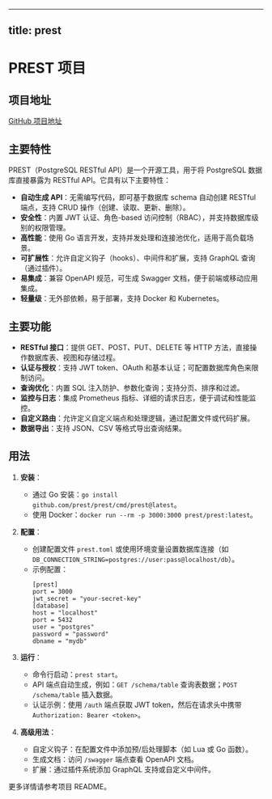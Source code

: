 
---
title: prest
---

# PREST 项目

## 项目地址
[GitHub 项目地址](https://github.com/prest/prest)

## 主要特性
PREST（PostgreSQL RESTful API）是一个开源工具，用于将 PostgreSQL 数据库直接暴露为 RESTful API。它具有以下主要特性：
- **自动生成 API**：无需编写代码，即可基于数据库 schema 自动创建 RESTful 端点，支持 CRUD 操作（创建、读取、更新、删除）。
- **安全性**：内置 JWT 认证、角色-based 访问控制（RBAC），并支持数据库级别的权限管理。
- **高性能**：使用 Go 语言开发，支持并发处理和连接池优化，适用于高负载场景。
- **可扩展性**：允许自定义钩子（hooks）、中间件和扩展，支持 GraphQL 查询（通过插件）。
- **易集成**：兼容 OpenAPI 规范，可生成 Swagger 文档，便于前端或移动应用集成。
- **轻量级**：无外部依赖，易于部署，支持 Docker 和 Kubernetes。

## 主要功能
- **RESTful 接口**：提供 GET、POST、PUT、DELETE 等 HTTP 方法，直接操作数据库表、视图和存储过程。
- **认证与授权**：支持 JWT token、OAuth 和基本认证；可配置数据库角色来限制访问。
- **查询优化**：内置 SQL 注入防护、参数化查询；支持分页、排序和过滤。
- **监控与日志**：集成 Prometheus 指标、详细的请求日志，便于调试和性能监控。
- **自定义路由**：允许定义自定义端点和处理逻辑，通过配置文件或代码扩展。
- **数据导出**：支持 JSON、CSV 等格式导出查询结果。

## 用法
1. **安装**：
   - 通过 Go 安装：`go install github.com/prest/prest/cmd/prest@latest`。
   - 使用 Docker：`docker run --rm -p 3000:3000 prest/prest:latest`。

2. **配置**：
   - 创建配置文件 `prest.toml` 或使用环境变量设置数据库连接（如 `DB_CONNECTION_STRING=postgres://user:pass@localhost/db`）。
   - 示例配置：
     ```
     [prest]
     port = 3000
     jwt_secret = "your-secret-key"
     [database]
     host = "localhost"
     port = 5432
     user = "postgres"
     password = "password"
     dbname = "mydb"
     ```

3. **运行**：
   - 命令行启动：`prest start`。
   - API 端点自动生成，例如：`GET /schema/table` 查询表数据；`POST /schema/table` 插入数据。
   - 认证示例：使用 `/auth` 端点获取 JWT token，然后在请求头中携带 `Authorization: Bearer <token>`。

4. **高级用法**：
   - 自定义钩子：在配置文件中添加预/后处理脚本（如 Lua 或 Go 函数）。
   - 生成文档：访问 `/swagger` 端点查看 OpenAPI 文档。
   - 扩展：通过插件系统添加 GraphQL 支持或自定义中间件。

更多详情请参考项目 README。
